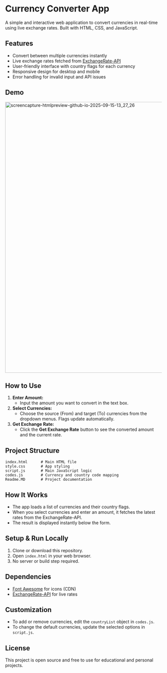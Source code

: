 # Currency Converter App

A simple and interactive web application to convert currencies in real-time using live exchange rates. Built with HTML, CSS, and JavaScript.

## Features

- Convert between multiple currencies instantly
- Live exchange rates fetched from [ExchangeRate-API](https://www.exchangerate-api.com/)
- User-friendly interface with country flags for each currency
- Responsive design for desktop and mobile
- Error handling for invalid input and API issues

## Demo

<img width="1920" height="868" alt="screencapture-htmlpreview-github-io-2025-09-15-13_27_26" src="https://github.com/user-attachments/assets/5880d2c6-811f-4965-8575-e49fbcb657ac" />

## How to Use

1. **Enter Amount:**
   - Input the amount you want to convert in the text box.
2. **Select Currencies:**
   - Choose the source (From) and target (To) currencies from the dropdown menus. Flags update automatically.
3. **Get Exchange Rate:**
   - Click the **Get Exchange Rate** button to see the converted amount and the current rate.

## Project Structure

```
index.html      # Main HTML file
style.css       # App styling
script.js       # Main JavaScript logic
codes.js        # Currency and country code mapping
Readme.MD       # Project documentation
```

## How It Works

- The app loads a list of currencies and their country flags.
- When you select currencies and enter an amount, it fetches the latest rates from the ExchangeRate-API.
- The result is displayed instantly below the form.

## Setup & Run Locally

1. Clone or download this repository.
2. Open `index.html` in your web browser.
3. No server or build step required.

## Dependencies

- [Font Awesome](https://fontawesome.com/) for icons (CDN)
- [ExchangeRate-API](https://www.exchangerate-api.com/) for live rates

## Customization

- To add or remove currencies, edit the `countryList` object in `codes.js`.
- To change the default currencies, update the selected options in `script.js`.

## License

This project is open source and free to use for educational and personal projects.
